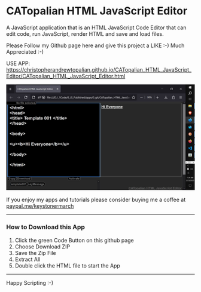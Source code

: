 # CATopalian HTML JavaScript Editor
A JavaScript application that is an HTML JavaScript Code Editor that can edit code, run JavaScript, render HTML and save and load files.  

Please Follow my Github page here and give this project a LIKE :-)
Much Appreciated :-)  

USE APP: https://christopherandrewtopalian.github.io/CATopalian_HTML_JavaScript_Editor/CATopalian_HTML_JavaScript_Editor.html

![screenshot_001](src/media/textures/screenshots/001.JPG)

If you enjoy my apps and tutorials please consider buying me a coffee at [paypal.me/keystonermarch](https://www.paypal.com/paypalme/keystonermarch)

---

### How to Download this App
1. Click the green Code Button on this github page
2. Choose Download ZIP
3. Save the Zip File
4. Extract All
5. Double click the HTML file to start the App

---

Happy Scripting :-)

